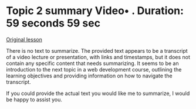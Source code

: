 # Topic 2 summary Video• . Duration: 59 seconds 59 sec

[Original lesson](https://www.coursera.org/learn/uol-web-development/lecture/Rvie1/topic-2-summary)

There is no text to summarize. The provided text appears to be a transcript of a video lecture or presentation, with links and timestamps, but it does not contain any specific content that needs summarizing. It seems to be an introduction to the next topic in a web development course, outlining the learning objectives and providing information on how to navigate the transcript.

If you could provide the actual text you would like me to summarize, I would be happy to assist you.

